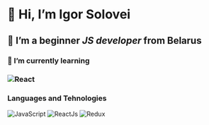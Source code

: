 #  👋 Hi, I’m **Igor Solovei**
## 👀 I’m a beginner *JS developer* from Belarus
### 🌱 I’m currently learning 
### ![React](https://img.shields.io/badge/-Native-090909?style=for-the-badge&logo=react)
### Languages and Tehnologies
![JavaScript](https://img.shields.io/badge/-JavaScript-090909?style=for-the-badge&logo=JavaScript)
![ReactJs](https://img.shields.io/badge/-ReactJs-090909?style=for-the-badge&logo=react)
![Redux](https://img.shields.io/badge/-Redux-090909?style=for-the-badge&logo=redux)



<!---
IgorSolovei/IgorSolovei is a ✨ special ✨ repository because its `README.md` (this file) appears on your GitHub profile.
You can click the Preview link to take a look at your changes.
--->
